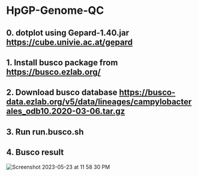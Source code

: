 # HpGP-Genome-QC

## 0. dotplot using Gepard-1.40.jar https://cube.univie.ac.at/gepard

## 1. Install busco package from https://busco.ezlab.org/

## 2. Download busco database https://busco-data.ezlab.org/v5/data/lineages/campylobacterales_odb10.2020-03-06.tar.gz

## 3. Run run.busco.sh

## 4. Busco result

![Screenshot 2023-05-23 at 11 58 30 PM](https://github.com/HpGP/HpGP-Genome-QC/assets/49001003/eb6a37ee-edf5-44a5-89fa-4564cefa2703)
